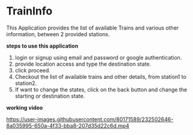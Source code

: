 # TrainInfo
This Application provides the list of available Trains and various other information,  between 2 provided stations.

**steps to use this application**
1. login or signup using email and password or google authentication.
2. provide location access and type the destination state.
3. click proceed.
4. Checkout the list of available trains and other details, from station1 to station2. 
5. If want to change the states, click on the back button and change the starting or destination state.


**working video**

https://user-images.githubusercontent.com/80171589/232502646-8a035995-650a-4f33-bba8-207d35d22c6d.mp4

